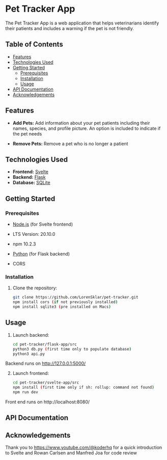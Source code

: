 # Pet Tracker App

The Pet Tracker App is a web application that helps veterinarians identify their patients and includes a warning if the pet is not friendly. 

## Table of Contents

- [Features](#features)
- [Technologies Used](#technologies-used)
- [Getting Started](#getting-started)
  - [Prerequisites](#prerequisites)
  - [Installation](#installation)
  - [Usage](#usage)
- [API Documentation](#api-documentation)
- [Acknowledgements](#acknowledgements)

## Features

- **Add Pets:** Add information about your pet patients including their names, species, and profile picture. An option is included to indicate if the pet needs 

- **Remove Pets:** Remove a pet who is no longer a patient

## Technologies Used

- **Frontend:** [Svelte](https://svelte.dev/)
- **Backend:** [Flask](https://flask.palletsprojects.com/)
- **Database:** [SQLite](https://www.sqlite.org/)

## Getting Started

### Prerequisites

- [Node.js](https://nodejs.org/) (for Svelte frontend)
- LTS Version: 20.10.0 
- npm 10.2.3

- [Python](https://www.python.org/) (for Flask backend)
- CORS

### Installation

1.	Clone the repository:
  	```bash
  	git clone https://github.com/LorenSklar/pet-tracker.git
	npm install cors (if not previously installed)
   	npm install sqlite3 (pre installed on Macs)

## Usage
1.	Launch backend:
  	```bash
  	cd pet-tracker/flask-app/src
  	python3 db.py (first time only to populate database)
   	python3 api.py

Backend runs on http://127.0.0.1:5000/

2.	Launch frontend:
  	```bash
  	cd pet-tracker/svelte-app/src
	npm install (first time only if sh: rollup: command not found)
   	npm run dev
	
Front end runs on http://localhost:8080/

 ## API Documentation

 ## Acknowledgements
 Thank you to https://www.youtube.com/@koderhq for a quick introduction to Svelte and Rowan Carlsen and Manfred Joa for code review

